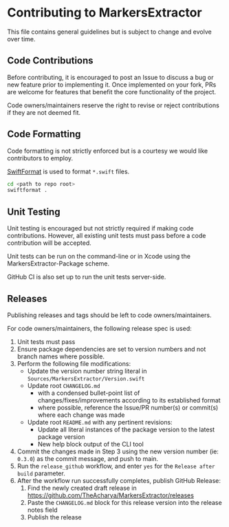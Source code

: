# Contributing to MarkersExtractor

This file contains general guidelines but is subject to change and evolve over time.

## Code Contributions

Before contributing, it is encouraged to post an Issue to discuss a bug or new feature prior to implementing it. Once implemented on your fork, PRs are welcome for features that benefit the core functionality of the project.

Code owners/maintainers reserve the right to revise or reject contributions if they are not deemed fit.

## Code Formatting

Code formatting is not strictly enforced but is a courtesy we would like contributors to employ.

[SwiftFormat](https://github.com/nicklockwood/SwiftFormat) is used to format `*.swift` files.

```bash
cd <path to repo root>
swiftformat .
```

## Unit Testing

Unit testing is encouraged but not strictly required if making code contributions. However, all existing unit tests must pass before a code contribution will be accepted.

Unit tests can be run on the command-line or in Xcode using the MarkersExtractor-Package scheme.

GitHub CI is also set up to run the unit tests server-side.

## Releases

Publishing releases and tags should be left to code owners/maintainers.

For code owners/maintainers, the following release spec is used:

1. Unit tests must pass
2. Ensure package dependencies are set to version numbers and not branch names where possible.
3. Perform the following file modifications:
   - Update the version number string literal in `Sources/MarkersExtractor/Version.swift`
   - Update root `CHANGELOG.md`
     - with a condensed bullet-point list of changes/fixes/improvements according to its established format
     - where possible, reference the Issue/PR number(s) or commit(s) where each change was made
   - Update root `README.md` with any pertinent revisions:
     - Update all literal instances of the package version to the latest package version
     - New help block output of the CLI tool
4. Commit the changes made in Step 3 using the new version number (ie: `0.3.0`) as the commit message, and push to main.
5. Run the `release_github` workflow, and enter `yes` for the `Release after build` parameter.
6. After the workflow run successfully completes, publish GitHub Release:
   1. Find the newly created draft release in https://github.com/TheAcharya/MarkersExtractor/releases
   2. Paste the `CHANGELOG.md` block for this release version into the release notes field
   3. Publish the release
